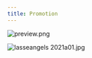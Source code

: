 ```yaml
---
title: Promotion
---
```

![preview.png](https://files.peakd.com/file/peakd-hive/lasseehlers/23zSDmmPEtiYTtRpkXpXfNuGS1PUrk2dkdofnVdosrDzaQz4v8zPz4E2TSu7f27jgrwhu.png)


![lasseangels 2021a01.jpg](https://images.hive.blog/DQmWAPbcE3PWeJj6p42HqU29BucTPodUDsMnhXJmm75K5QR/lasseangels%202021-a-01.jpg) 
